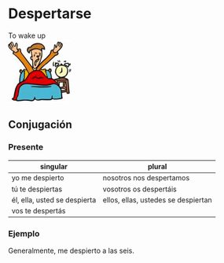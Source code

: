 # Despertarse

To wake up   
![to wake up](img/despertarse.png)

## Conjugación

### Presente

| singular                     | plural                              |
|------------------------------|-------------------------------------|
| yo me despierto              | nosotros nos despertamos            |
| tú te despiertas             | vosotros os despertáis              |
| él, ella, usted se despierta | ellos, ellas, ustedes se despiertan |
| vos te despertás             |                                     |

### Ejemplo

Generalmente, me despierto a las seis.